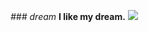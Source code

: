 *### dream*
**I like my dream.**
![](https://qgt-style.oss-cn-hangzhou.aliyuncs.com/newcoursep4/g1/g1-2-2/tenor.gif)
